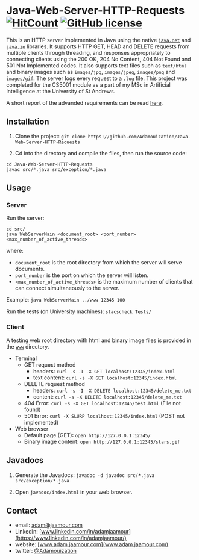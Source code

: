 # Java-Web-Server-HTTP-Requests [![HitCount](http://hits.dwyl.io/Adamouization/HTTP-Web-Server.svg)](http://hits.dwyl.io/Adamouization/HTTP-Web-Server) [![GitHub license](https://img.shields.io/github/license/Adamouization/HTTP-Web-Server)](https://github.com/Adamouization/HTTP-Web-Server/blob/master/LICENSE)

This is an HTTP server implemented in Java using the native [`java.net`](https://docs.oracle.com/javase/7/docs/api/java/net/package-summary.html) and [`java.io`](https://docs.oracle.com/javase/7/docs/api/java/io/package-summary.html) libraries. It supports HTTP GET, HEAD and DELETE requests from multiple clients through threading, and responses appropriately to connecting clients using the 200 OK, 204 No Content, 404 Not Found and 501 Not Implemented codes. It also supports text files such as `text/html` and binary images such as `images/jpg`, `images/jpeg`, `images/png` and `images/gif`. The server logs every request to a `.log` file. This project was completed for the CS5001 module as a part of my MSc in Artificial Intelligence at the University of St Andrews.

A short report of the advanded requirements can be read [here](https://github.com/Adamouization/HTTP-Web-Server/blob/master/report_advanced_requirements.pdf).

## Installation

1. Clone the project: `git clone https://github.com/Adamouization/Java-Web-Server-HTTP-Requests`

2. Cd into the directory and compile the files, then run the source code:

```
cd Java-Web-Server-HTTP-Requests
javac src/*.java src/exception/*.java
```

## Usage

### Server

Run the server: 

```
cd src/
java WebServerMain <document_root> <port_number> <max_number_of_active_threads>
```

where:
* `document_root` is the root directory from which the server will serve documents.
* `port_number` is the port on which the server will listen.
* `<max_number_of_active_threads>` is the maximum number of clients that can connect simultaneously to the server.
    
Example: `java WebServerMain ../www 12345 100`

Run the tests (on University machines): `stacscheck Tests/`

### Client

A testing web root directory with html and binary image files is provided in the [`www`](https://github.com/Adamouization/Java-Web-Server-HTTP-Requests/tree/master/www) directory.

* Terminal
    * GET request method
        * headers: `curl -s -I -X GET localhost:12345/index.html`
        * text content: `curl -s -X GET localhost:12345/index.html`
    * DELETE request method
        * headers: `curl -s -I -X DELETE localhost:12345/delete_me.txt`
        * content: `curl -s -X DELETE localhost:12345/delete_me.txt`
    * 404 Error: `curl -s -X GET localhost:12345/test.html` (File not found)
    * 501 Error: `curl -X SLURP localhost:12345/index.html` (POST not implemented)
* Web browser
    * Default page (GET): `open http://127.0.0.1:12345/`
    * Binary image content: `open http://127.0.0.1:12345/stars.gif`

## Javadocs

1. Generate the Javadocs: `javadoc -d javadoc src/*.java src/exception/*.java`

2. Open `javadoc/index.html` in your web browser.

## Contact
* email: adam@jaamour.com
* LinkedIn: [www.linkedin.com/in/adamjaamour](https://www.linkedin.com/in/adamjaamour/)
* website: [www.adam.jaamour.com](www.adam.jaamour.com)
* twitter: [@Adamouization](https://twitter.com/Adamouization)
